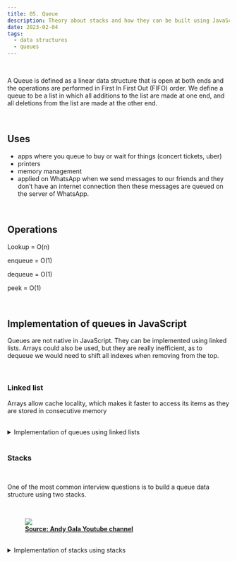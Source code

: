 ```yaml
---
title: 05. Queue
description: Theory about stacks and how they can be built using JavaScript
date: 2023-02-04
tags:
  - data structures
  - queues
---
```


<br />

A Queue is defined as a linear data structure that is open at both ends and the operations are performed in First In First Out (FIFO) order. We define a queue to be a list in which all additions to the list are made at one end, and all deletions from the list are made at the other end.

<br />

## Uses

- apps where you queue to buy or wait for things (concert tickets, uber)
- printers
- memory management
- applied on WhatsApp when we send messages to our friends and they don’t have an internet connection then these messages are queued on the server of WhatsApp.

<br />

## Operations

Lookup = O(n)

enqueue = O(1)

dequeue = O(1)

peek = O(1)

<br />

## Implementation of queues in JavaScript

Queues are not native in JavaScript. They can be implemented using linked lists. Arrays could also be used, but they are really inefficient, as to dequeue we would need to shift all indexes when removing from the top.

<br />

### Linked list

Arrays allow cache locality, which makes it faster to access its items as they are stored in consecutive memory

<br />

<details>
  <summary>Implementation of queues using linked lists</summary>

```js
class Node {
  constructor(value) {
    this.value = value;
    this.next = null;
  }
}

class Queue {
  constructor() {
    this.first = null;
    this.last = null;
    this.length = 0;
  }
  peek() {
    return this.first;
  }
  enqueue(value) {
    const newNode = new Node(value);
    if (this.length === 0) {
      this.first = newNode;
      this.last = newNode;
    } else {
      this.last.next = newNode;
      this.last = newNode;
    }
    this.length++;
    return this;
  }
  dequeue() {
    if (!this.first) {
      return null;
    }

    if (this.first === this.last) {
      this.last = null;
    }

    this.first = this.first.next;

    this.length--;
    return this;
  }
  //isEmpty;
}

const myQueue = new Queue();
console.log(myQueue.enqueue("Joy"));
myQueue.enqueue("Matt");
myQueue.enqueue("Pavel");
console.log(myQueue.peek());
myQueue.dequeue();
console.log(myQueue.peek());
myQueue.dequeue();
console.log(myQueue.peek());
myQueue.dequeue();
console.log(myQueue.peek());
```

</details>

<br />

### Stacks

<br />

One of the most common interview questions is to build a queue data structure using two stacks.

<br />

<figure>
<img class="blogPostImage" src="../assets/images/implement queues as stacks.png">
<figcaption><b><a href="https://www.youtube.com/@andygala888" target="_blank">Source: Andy Gala Youtube channel</a></b></figcaption>
</figure>

<br />

<details>
  <summary>Implementation of stacks using stacks</summary>

```js
class MyQueue {
  constructor() {
    this.pushStack = [];
    this.popStack = [];
  }

  push(val) {
    this.pushStack.push(val);
  }

  pop() {
    if (!this.popStack.length) {
      while (this.pushStack.length) {
        this.popStack.push(this.pushStack.pop());
      }
    }

    return this.popStack.pop();
  }

  peek() {
    if (!this.popStack.length) {
      while (this.pushStack.length) {
        this.popStack.push(this.pushStack.pop());
      }
    }
    return this.popStack[this.popStack.length - 1];
  }

  empty() {
    return !this.pushStack.length && !this.popStack.length;
  }
}
```

</details>
